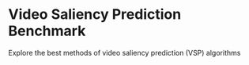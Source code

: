 # Video Saliency Prediction Benchmark
Explore the best methods of video saliency prediction (VSP) algorithms
